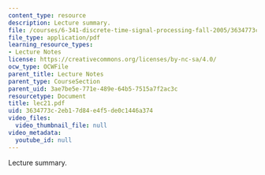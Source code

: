 ```yaml
---
content_type: resource
description: Lecture summary.
file: /courses/6-341-discrete-time-signal-processing-fall-2005/3634773c2eb17d84e4f5de0c1446a374_lec21.pdf
file_type: application/pdf
learning_resource_types:
- Lecture Notes
license: https://creativecommons.org/licenses/by-nc-sa/4.0/
ocw_type: OCWFile
parent_title: Lecture Notes
parent_type: CourseSection
parent_uid: 3ae7be5e-771e-489e-64b5-7515a7f2ac3c
resourcetype: Document
title: lec21.pdf
uid: 3634773c-2eb1-7d84-e4f5-de0c1446a374
video_files:
  video_thumbnail_file: null
video_metadata:
  youtube_id: null
---
```

Lecture summary.